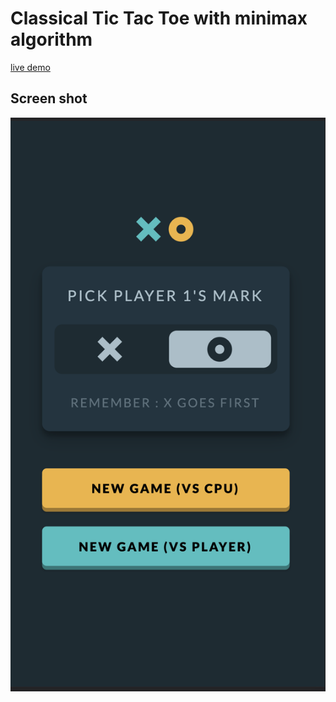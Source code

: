 # Classical Tic Tac Toe with minimax algorithm

[live demo](https://dreamy-nobel-d0ba58.netlify.app/)

## Screen shot

![intro](img/intro.png) 
